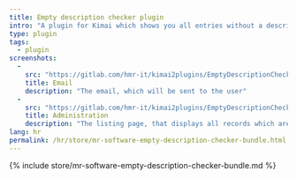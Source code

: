 ```yaml
---
title: Empty description checker plugin
intro: "A plugin for Kimai which shows you all entries without a description + email notification for users to ask them to add a description."
type: plugin
tags:
  - plugin
screenshots:
  - 
    src: "https://gitlab.com/hmr-it/kimai2plugins/EmptyDescriptionCheckerBundle/raw/master/_screenshots/email.jpg"
    title: Email 
    description: "The email, which will be sent to the user" 
  - 
    src: "https://gitlab.com/hmr-it/kimai2plugins/EmptyDescriptionCheckerBundle/raw/master/_screenshots/kimai_web.jpg"
    title: Administration
    description: "The listing page, that displays all records which are missing a description"
lang: hr
permalink: /hr/store/mr-software-empty-description-checker-bundle.html
---
```


{% include store/mr-software-empty-description-checker-bundle.md %}
